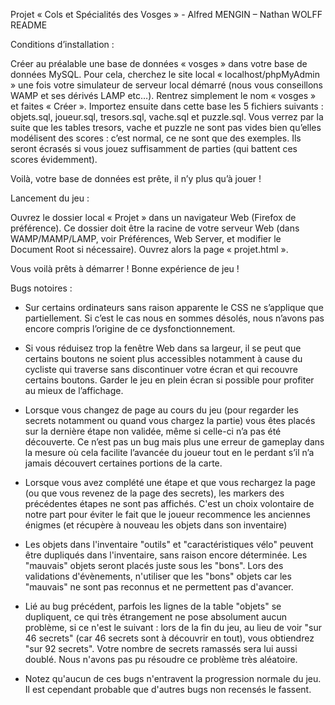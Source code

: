 Projet « Cols et Spécialités des Vosges » - Alfred MENGIN – Nathan WOLFF
README

Conditions d’installation :

Créer au préalable une base de données « vosges » dans votre base de données MySQL.
Pour cela, cherchez le site local « localhost/phpMyAdmin » une fois votre simulateur de serveur local démarré
(nous vous conseillons WAMP et ses dérivés LAMP etc…). Rentrez simplement le nom « vosges » et faites « Créer ».
Importez ensuite dans cette base les 5 fichiers suivants : objets.sql, joueur.sql, tresors.sql, vache.sql et puzzle.sql.
Vous verrez par la suite que les tables tresors, vache et puzzle ne sont pas vides bien qu’elles modélisent des scores : c’est normal, ce ne sont que des exemples.
Ils seront écrasés si vous jouez suffisamment de parties (qui battent ces scores évidemment).

Voilà, votre base de données est prête, il n’y plus qu’à jouer !

Lancement du jeu :

Ouvrez le dossier local « Projet » dans un navigateur Web (Firefox de préférence).
Ce dossier doit être la racine de votre serveur Web (dans WAMP/MAMP/LAMP, voir Préférences, Web Server, et modifier le Document Root si nécessaire).
Ouvrez alors la page « projet.html ».

Vous voilà prêts à démarrer ! Bonne expérience de jeu !

Bugs notoires :
- Sur certains ordinateurs sans raison apparente le CSS ne s’applique que partiellement.
  Si c’est le cas nous en sommes désolés,  nous n’avons pas encore compris l’origine de ce dysfonctionnement.

- Si vous réduisez trop la fenêtre Web dans sa largeur, il se peut que certains boutons ne soient plus accessibles
  notamment à cause du cycliste qui traverse sans discontinuer votre écran et qui recouvre certains boutons.
  Garder le jeu en plein écran si possible pour profiter au mieux de l’affichage.

- Lorsque vous changez de page au cours du jeu (pour regarder les secrets notamment ou quand vous chargez la partie)
  vous êtes placés sur la dernière étape non validée, même si celle-ci n’a pas été découverte.
  Ce n’est pas un bug mais plus une erreur de gameplay dans la mesure où cela facilite l’avancée du joueur
  tout en le perdant s’il n’a jamais découvert certaines portions de la carte.

- Lorsque vous avez complété une étape et que vous rechargez la page (ou que vous revenez de la page des secrets),
  les markers des précédentes étapes ne sont pas affichés. C'est un choix volontaire de notre part pour éviter le fait que le joueur recommence les anciennes énigmes (et récupère à nouveau les objets dans son inventaire)

- Les objets dans l'inventaire "outils" et "caractéristiques vélo" peuvent être dupliqués dans l'inventaire, sans raison encore déterminée.
  Les "mauvais" objets seront placés juste sous les "bons". Lors des validations d'évènements, n'utiliser que les "bons" objets
  car les "mauvais" ne sont pas reconnus et ne permettent pas d'avancer.

- Lié au bug précédent, parfois les lignes de la table "objets" se dupliquent, ce qui très étrangement ne pose absolument aucun problème, si ce n'est
  le suivant : lors de la fin du jeu, au lieu de voir "sur 46 secrets" (car 46 secrets sont à découvrir en tout), vous obtiendrez "sur 92 secrets".
  Votre nombre de secrets ramassés sera lui aussi doublé. Nous n'avons pas pu résoudre ce problème très aléatoire.

- Notez qu'aucun de ces bugs n'entravent la progression normale du jeu. Il est cependant probable que d'autres bugs non recensés le fassent. 
